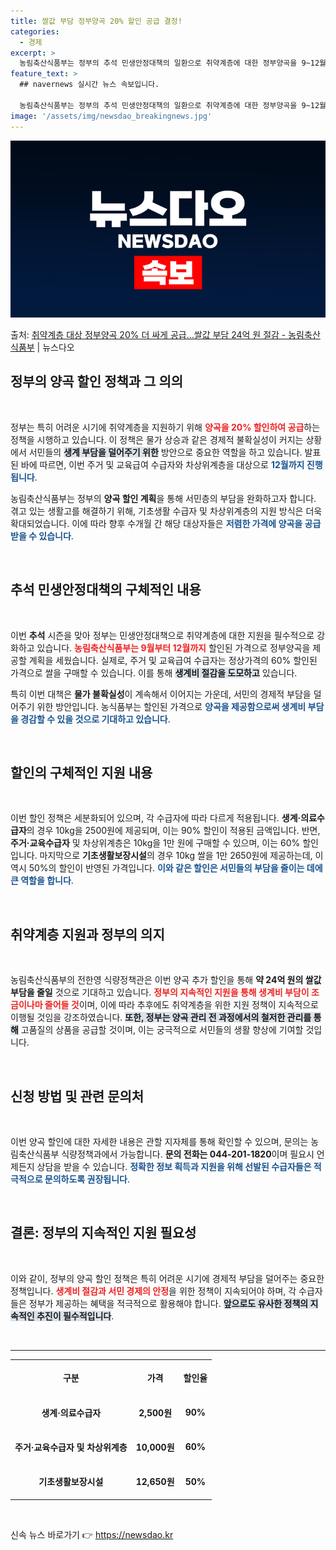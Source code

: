 ```yaml
---
title: 쌀값 부담 정부양곡 20% 할인 공급 결정!
categories:
  - 경제
excerpt: >
  농림축산식품부는 정부의 추석 민생안정대책의 일환으로 취약계층에 대한 정부양곡을 9~12월 중 20% 할인 판…
feature_text: >
  ## navernews 실시간 뉴스 속보입니다.

  농림축산식품부는 정부의 추석 민생안정대책의 일환으로 취약계층에 대한 정부양곡을 9~12월 중 20% 할인 판…
image: '/assets/img/newsdao_breakingnews.jpg'
---
```


![뉴스다오 속보](/assets/img/newsdao_breakingnews.jpg)

<p>출처: <a href="https://newsdao.kr/1987" rel="dofollow">취약계층 대상 정부양곡 20% 더 싸게 공급…쌀값 부담 24억 원 절감 - 농림축산식품부</a> | 뉴스다오</p>

<h2 data-ke-size="size26">정부의 양곡 할인 정책과 그 의의</h2>

<p data-ke-size="size16">&nbsp;</p>

정부는 특히 어려운 시기에 취약계층을 지원하기 위해 <b><span style="color: #ee2323;">양곡을 20% 할인하여 공급</span></b>하는 정책을 시행하고 있습니다. 이 정책은 물가 상승과 같은 경제적 불확실성이 커지는 상황에서 서민들의 <b><span style="background-color: #21538527;">생계 부담을 덜어주기 위한</span></b> 방안으로 중요한 역할을 하고 있습니다. 발표된 바에 따르면, 이번 주거 및 교육급여 수급자와 차상위계층을 대상으로 <b><span style="color: #1a5490;">12월까지 진행됩니다</span></b>. 

농림축산식품부는 정부의 <b>양곡 할인 계획</b>을 통해 서민층의 부담을 완화하고자 합니다. 겪고 있는 생활고를 해결하기 위해, 기초생활 수급자 및 차상위계층의 지원 방식은 더욱 확대되었습니다. 이에 따라 향후 수개월 간 해당 대상자들은 <b><span style="color: #1a5490;">저렴한 가격에 양곡을 공급받을 수 있습니다</span></b>. 

<p data-ke-size="size16">&nbsp;</p>

<h2 data-ke-size="size26">추석 민생안정대책의 구체적인 내용</h2>

<p data-ke-size="size16">&nbsp;</p>

이번 <b>추석</b> 시즌을 맞아 정부는 민생안정대책으로 취약계층에 대한 지원을 필수적으로 강화하고 있습니다. <b><span style="color: #ee2323;">농림축산식품부는 9월부터 12월까지</span></b> 할인된 가격으로 정부양곡을 제공할 계획을 세웠습니다. 실제로, 주거 및 교육급여 수급자는 정상가격의 60% 할인된 가격으로 쌀을 구매할 수 있습니다. 이를 통해 <b><span style="background-color: #21538527;">생계비 절감을 도모하고</span></b> 있습니다.

특히 이번 대책은 <b>물가 불확실성</b>이 계속해서 이어지는 가운데, 서민의 경제적 부담을 덜어주기 위한 방안입니다. 농식품부는 할인된 가격으로 <b><span style="color: #1a5490;">양곡을 제공함으로써 생계비 부담을 경감할 수 있을 것으로 기대하고 있습니다</span></b>. 

<p data-ke-size="size16">&nbsp;</p>

<h2 data-ke-size="size26">할인의 구체적인 지원 내용</h2>

<p data-ke-size="size16">&nbsp;</p>

이번 할인 정책은 세분화되어 있으며, 각 수급자에 따라 다르게 적용됩니다. <b>생계·의료수급자</b>의 경우 10kg을 2500원에 제공되며, 이는 90% 할인이 적용된 금액입니다. 반면, <b>주거·교육수급자</b> 및 차상위계층은 10kg을 1만 원에 구매할 수 있으며, 이는 60% 할인입니다. 마지막으로 <b>기초생활보장시설</b>의 경우 10kg 쌀을 1만 2650원에 제공하는데, 이 역시 50%의 할인이 반영된 가격입니다. <b><span style="color: #1a5490;">이와 같은 할인은 서민들의 부담을 줄이는 데에 큰 역할을 합니다</span></b>.

<p data-ke-size="size16">&nbsp;</p>

<h2 data-ke-size="size26">취약계층 지원과 정부의 의지</h2>

<p data-ke-size="size16">&nbsp;</p>

농림축산식품부의 전한영 식량정책관은 이번 양곡 추가 할인을 통해 <b>약 24억 원의 쌀값 부담을 줄일</b> 것으로 기대하고 있습니다. <b><span style="color: #ee2323;">정부의 지속적인 지원을 통해 생계비 부담이 조금이나마 줄어들 것</span></b>이며, 이에 따라 추후에도 취약계층을 위한 지원 정책이 지속적으로 이행될 것임을 강조하였습니다. <b><span style="background-color: #21538527;">또한, 정부는 양곡 관리 전 과정에서의 철저한 관리를 통해</span></b> 고품질의 상품을 공급할 것이며, 이는 궁극적으로 서민들의 생활 향상에 기여할 것입니다.

<p data-ke-size="size16">&nbsp;</p>

<h2 data-ke-size="size26">신청 방법 및 관련 문의처</h2>

<p data-ke-size="size16">&nbsp;</p>

이번 양곡 할인에 대한 자세한 내용은 관할 지자체를 통해 확인할 수 있으며, 문의는 농림축산식품부 식량정책과에서 가능합니다. <b>문의 전화는 044-201-1820</b>이며 필요시 언제든지 상담을 받을 수 있습니다. <b><span style="color: #1a5490;">정확한 정보 획득과 지원을 위해 선발된 수급자들은 적극적으로 문의하도록 권장됩니다</span></b>.

<p data-ke-size="size16">&nbsp;</p>

<h2 data-ke-size="size26">결론: 정부의 지속적인 지원 필요성</h2>

<p data-ke-size="size16">&nbsp;</p>

이와 같이, 정부의 양곡 할인 정책은 특히 어려운 시기에 경제적 부담을 덜어주는 중요한 정책입니다. <b><span style="color: #ee2323;">생계비 절감과 서민 경제의 안정</span></b>을 위한 정책이 지속되어야 하며, 각 수급자들은 정부가 제공하는 혜택을 적극적으로 활용해야 합니다. <b><span style="background-color: #21538527;">앞으로도 유사한 정책의 지속적인 추진이 필수적입니다</span></b>.

<p data-ke-size="size16">&nbsp;</p>

<hr>

<table>
  <tr>
    <th style="text-align: center; height: 50px;"><b>구분</b></th>
    <th style="text-align: center; height: 50px;"><b>가격</b></th>
    <th style="text-align: center; height: 50px;"><b>할인율</b></th>
  </tr>
  <tr>
    <td style="text-align: center; height: 50px;"><b>생계·의료수급자</b></td>
    <td style="text-align: center; height: 50px;"><b>2,500원</b></td>
    <td style="text-align: center; height: 50px;"><b>90%</b></td>
  </tr>
  <tr>
    <td style="text-align: center; height: 50px;"><b>주거·교육수급자 및 차상위계층</b></td>
    <td style="text-align: center; height: 50px;"><b>10,000원</b></td>
    <td style="text-align: center; height: 50px;"><b>60%</b></td>
  </tr>
  <tr>
    <td style="text-align: center; height: 50px;"><b>기초생활보장시설</b></td>
    <td style="text-align: center; height: 50px;"><b>12,650원</b></td>
    <td style="text-align: center; height: 50px;"><b>50%</b></td>
  </tr>
</table>

<p data-ke-size="size16">&nbsp;</p> 

신속 뉴스 바로가기 👉 <a href="https://newsdao.kr" rel="dofollow">https://newsdao.kr</a>


